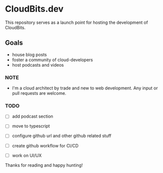 # CloudBits.dev
This repository serves as a launch point for hosting the development of CloudBits.

## Goals
- house blog posts
- foster a community of cloud-developers
- host podcasts and videos

### NOTE
- I'm a cloud architect  by trade and new to web development. Any input or pull requests are welcome.

### TODO
- [ ] add podcast section
- [ ] move to typescript
- [ ] configure github url and other github related stuff
- [ ] create github workflow for CI/CD
- [ ] work on UI/UX


Thanks for reading and happy hunting!